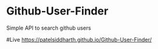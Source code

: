 # Github-User-Finder
Simple API to search github users

#Live
https://patelsiddharth.github.io/Github-User-Finder/
